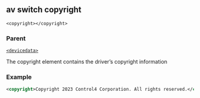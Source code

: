 ## av switch copyright

`<copyright></copyright>`


### Parent

[`<devicedata>`][1]


The copyright element contains the driver’s copyright information


### Example

```xml
<copyright>Copyright 2023 Control4 Corporation. All rights reserved.</copyright>
```

[1]:	https://snap-one.github.io/docs-driverworks-xml/#devicedata